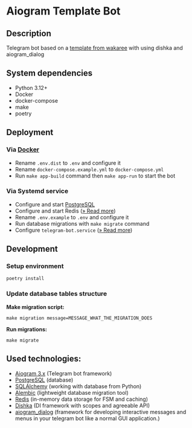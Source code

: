 # Aiogram Template Bot

## Description
Telegram bot based on a [template from wakaree](https://github.com/wakaree/aiogram_bot_template) with using dishka and aiogram_dialog

## System dependencies
- Python 3.12+
- Docker
- docker-compose
- make
- poetry

## Deployment
### Via [Docker](https://www.docker.com/)
- Rename `.env.dist` to `.env` and configure it
- Rename `docker-compose.example.yml` to `docker-compose.yml`
- Run `make app-build` command then `make app-run` to start the bot

### Via Systemd service
- Configure and start [PostgreSQL](https://www.postgresql.org/)
- Configure and start Redis ([» Read more](https://redis.io/docs/install/install-redis/))
- Rename `.env.example` to `.env` and configure it
- Run database migrations with `make migrate` command
- Configure `telegram-bot.service` ([» Read more](https://gist.github.com/comhad/de830d6d1b7ae1f165b925492e79eac8))

## Development
### Setup environment

    poetry install

### Update database tables structure
**Make migration script:**

    make migration message=MESSAGE_WHAT_THE_MIGRATION_DOES

**Run migrations:**

    make migrate



## Used technologies:
- [Aiogram 3.x](https://github.com/aiogram/aiogram) (Telegram bot framework)
- [PostgreSQL](https://www.postgresql.org/) (database)
- [SQLAlchemy](https://docs.sqlalchemy.org/en/20/) (working with database from Python)
- [Alembic](https://alembic.sqlalchemy.org/en/latest/) (lightweight database migration tool)
- [Redis](https://redis.io/docs/) (in-memory data storage for FSM and caching)
- [Dishka](https://github.com/reagento/dishka) (DI framework with scopes and agreeable API)
- [aiogram_dialog](https://github.com/Tishka17/aiogram_dialog) (framework for developing interactive messages and menus in your telegram bot like a normal GUI application.)
